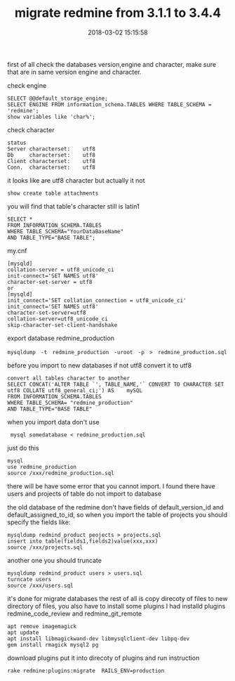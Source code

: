 ﻿---
layout: post
title:  migrate redmine from 3.1.1 to 3.4.4
date:   2018-03-02 15:15:58
categories: Linux
tags: Linux
---


first of all check the databases version,engine and character, make sure that are in same version engine and character.

check engine
~~~
SELECT @@default_storage_engine;
SELECT ENGINE FROM information_schema.TABLES WHERE TABLE_SCHEMA = 'redmine';
show variables like 'char%';
~~~
check character
~~~
status
Server characterset:	utf8
Db     characterset:	utf8
Client characterset:	utf8
Conn.  characterset:	utf8
~~~
it looks like are utf8 character but actually it not
~~~
show create table attachments
~~~
you will find that table's character still is latin1
~~~
SELECT *
FROM INFORMATION_SCHEMA.TABLES
WHERE TABLE_SCHEMA="YourDataBaseName"
AND TABLE_TYPE="BASE TABLE";
~~~

my.cnf
```
[mysqld]
collation-server = utf8_unicode_ci
init-connect='SET NAMES utf8'
character-set-server = utf8
or
[mysqld]
init_connect='SET collation_connection = utf8_unicode_ci'
init_connect='SET NAMES utf8'
character-set-server=utf8
collation-server=utf8_unicode_ci
skip-character-set-client-handshake
```

export database redmine_production
~~~
mysqldump　-t　redmine_production　-uroot　-p　>　redmine_production.sql　
~~~

before you import to new databases if not utf8
convert it to utf8
~~~
convert all tables character to another
SELECT CONCAT('ALTER TABLE `', TABLE_NAME,'` CONVERT TO CHARACTER SET utf8 COLLATE utf8_general_ci;') AS    mySQL
FROM INFORMATION_SCHEMA.TABLES
WHERE TABLE_SCHEMA= "redmine_production"
AND TABLE_TYPE="BASE TABLE"
~~~

when you import data don't use
```
 mysql somedatabase < redmine_production.sql
```
just do this
~~~
mysql
use redmine_production
source /xxx/redmine_production.sql
~~~
there will be have some error that you cannot import. I found there have users and projects of table do not import to database

the old database of the redmine don't have fields of default_version_id and default_assigned_to_id, so when you import the table of projects you should specify the fields like:
```
mysqldump redmind_product peojects > projects.sql
insert into table(fields1,fields2)value(xxx,xxx)
source /xxx/projects.sql
```
another one you should truncate
```
mysqldump redmind_product users > users.sql
turncate users
source /xxx/users.sql
```
it's done for migrate databases
the rest of all is copy direcoty of files to new directory of files, you also have to install some plugins
I had installd plugins redmine_code_review and redmine_git_remote
~~~
apt remove imagemagick
apt update
apt install libmagickwand-dev libmysqlclient-dev libpq-dev
gem install rmagick mysql2 pg
~~~
download plugins
put it into direcoty of plugins and run instruction
~~~
rake redmine:plugins:migrate  RAILS_ENV=production
~~~
